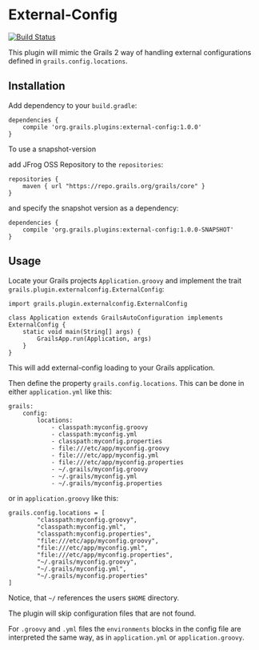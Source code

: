 External-Config
===============
[![Build Status](https://travis-ci.org/sbglasius/external-config.svg?branch=master)](https://travis-ci.org/sbglasius/external-config)

This plugin will mimic the Grails 2 way of handling external configurations defined in `grails.config.locations`.

Installation
------------

Add dependency to your `build.gradle`:

```
dependencies {
    compile 'org.grails.plugins:external-config:1.0.0'
}
```

To use a snapshot-version

add JFrog OSS Repository to the `repositories`:
```
repositories {
    maven { url "https://repo.grails.org/grails/core" }
}
```

and specify the snapshot version as a dependency:
```
dependencies {
    compile 'org.grails.plugins:external-config:1.0.0-SNAPSHOT'
}
```

Usage
-----

Locate your Grails projects `Application.groovy` and implement the trait `grails.plugin.externalconfig.ExternalConfig`:

```
import grails.plugin.externalconfig.ExternalConfig

class Application extends GrailsAutoConfiguration implements ExternalConfig {
    static void main(String[] args) {
        GrailsApp.run(Application, args)
    }
}
```

This will add external-config loading to your Grails application.


Then define the property `grails.config.locations`. This can be done in either `application.yml` like this:

```
grails:
    config:
        locations:
            - classpath:myconfig.groovy
            - classpath:myconfig.yml
            - classpath:myconfig.properties
            - file:///etc/app/myconfig.groovy
            - file:///etc/app/myconfig.yml
            - file:///etc/app/myconfig.properties
            - ~/.grails/myconfig.groovy
            - ~/.grails/myconfig.yml
            - ~/.grails/myconfig.properties
```

or in `application.groovy` like this:

```
grails.config.locations = [
        "classpath:myconfig.groovy",
        "classpath:myconfig.yml",
        "classpath:myconfig.properties",
        "file:///etc/app/myconfig.groovy",
        "file:///etc/app/myconfig.yml",
        "file:///etc/app/myconfig.properties",
        "~/.grails/myconfig.groovy",
        "~/.grails/myconfig.yml",
        "~/.grails/myconfig.properties"
]
```

Notice, that `~/` references the users `$HOME` directory.

The plugin will skip configuration files that are not found. 

For `.groovy` and `.yml` files the `environments` blocks in the config file are interpreted the same way, as in `application.yml` or `application.groovy`.



